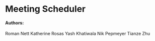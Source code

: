 # Meeting Scheduler

#### Authors:
   Roman Nett
   Katherine Rosas
   Yash Khatiwala
   Nik Pepmeyer
   Tianze Zhu